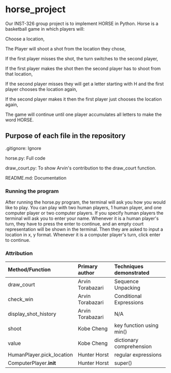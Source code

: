 # horse_project
Our INST-326 group project is to implement HORSE in Python. Horse is a basketball game in which players will: 

Choose a location, 

The Player will shoot a shot from the location they chose,

If the first player misses the shot, the turn switches to the second player,

If the first player makes the shot then the second player has to shoot from that location,

If the second player misses they will get a letter starting with H and the first player chooses the location again,

If the second player makes it then the first player just chooses the location again,

The game will continue until one player accumulates all letters to make the word HORSE. 

## Purpose of each file in the repository 
.gitignore: Ignore

horse.py: Full code 

draw_court.py: To show Arvin's contribution to the draw_court function.

README.md: Documentation 

### Running the program
After running the horse.py program, the terminal will ask you how you would like to play. You can play with two human players, 1 human player, and one computer player or two computer players. If you specify human players the terminal will ask you to enter your name. Whenever it is a human player's turn, they have to press the enter to continue, and an empty court representation will be shown in the terminal. Then they are asked to input a location in x, y format. Whenever it is a computer player's turn, click enter to continue. 

### Attribution

| Method/Function | Primary author | Techniques demonstrated |
|:----------------|:---------------|:------------------------|
|draw_court|Arvin Torabazari| Sequence Unpacking|
|check_win|Arvin Torabazari| Conditional Expressions| 
|display_shot_history| Arvin Torabazari| N/A|
|shoot            |Kobe Cheng      |key function using min() |
|value            |Kobe Cheng      |dictionary comprehension |
|HumanPlayer.pick_location| Hunter Horst| regular expressions|
|ComputerPlayer.__init__| Hunter Horst| super()|